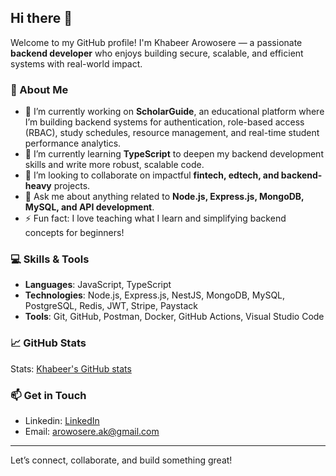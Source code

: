 ## Hi there 👋

Welcome to my GitHub profile! I'm Khabeer Arowosere — a passionate **backend developer** who enjoys building secure, scalable, and efficient systems with real-world impact.

### 🚀 About Me
- 🔭 I’m currently working on **ScholarGuide**, an educational platform where I’m building backend systems for authentication, role-based access (RBAC), study schedules, resource management, and real-time student performance analytics.
- 🌱 I’m currently learning **TypeScript** to deepen my backend development skills and write more robust, scalable code.
- 👯 I’m looking to collaborate on impactful **fintech, edtech, and backend-heavy** projects.
- 💬 Ask me about anything related to **Node.js, Express.js, MongoDB, MySQL, and API development**.
- ⚡ Fun fact: I love teaching what I learn and simplifying backend concepts for beginners!

### 💻 Skills & Tools
- **Languages**: JavaScript, TypeScript
- **Technologies**: Node.js, Express.js, NestJS, MongoDB, MySQL, PostgreSQL, Redis, JWT, Stripe, Paystack
- **Tools**: Git, GitHub, Postman, Docker, GitHub Actions, Visual Studio Code

### 📈 GitHub Stats
Stats: [Khabeer's GitHub stats](https://github-readme-stats.vercel.app/api?username=maxim-ld&show_icons=true&theme=radical)

### 📫 Get in Touch
- Linkedin: [LinkedIn](https://linkedin.com/in/arowosere-ak)
- Email: [arowosere.ak@gmail.com](mailto:arowosere.ak@gmail.com)

---

Let’s connect, collaborate, and build something great!
